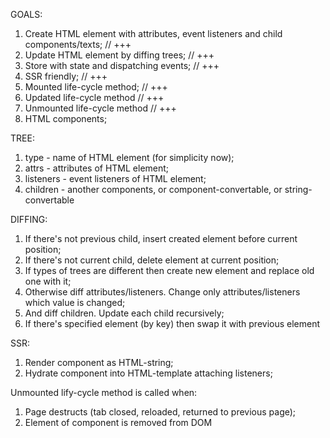GOALS:
  1. Create HTML element with attributes, event listeners and child components/texts; // +++
  2. Update HTML element by diffing trees; // +++
  3. Store with state and dispatching events; // +++
  4. SSR friendly; // +++
  5. Mounted life-cycle method; // +++
  6. Updated life-cycle method // +++
  7. Unmounted life-cycle method // +++
  8. HTML components;
  
  TREE:
  1. type - name of HTML element (for simplicity now);
  2. attrs - attributes of HTML element;
  3. listeners - event listeners of HTML element;
  4. children - another components, or component-convertable, or string-convertable

  DIFFING:
  1. If there's not previous child, insert created element before current position;
  2. If there's not current child, delete element at current position;
  3. If types of trees are different then create new element and replace old one with it;
  4. Otherwise diff attributes/listeners. Change only attributes/listeners which value is changed;
  5. And diff children. Update each child recursively;
  6. If there's specified element (by key) then swap it with previous element

  SSR:
  1. Render component as HTML-string;
  2. Hydrate component into HTML-template attaching listeners;
 
  Unmounted lify-cycle method is called when:
  1. Page destructs (tab closed, reloaded, returned to previous page);
  2. Element of component is removed from DOM
